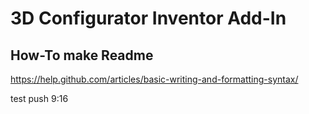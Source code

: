 # 3D Configurator Inventor Add-In

## How-To make Readme

https://help.github.com/articles/basic-writing-and-formatting-syntax/

test push
9:16